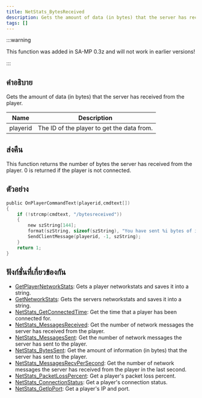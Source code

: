 ```yaml
---
title: NetStats_BytesReceived
description: Gets the amount of data (in bytes) that the server has received from the player.
tags: []
---
```


:::warning

This function was added in SA-MP 0.3z and will not work in earlier versions!

:::

## คำอธิบาย

Gets the amount of data (in bytes) that the server has received from the player.

| Name     | Description                                |
| -------- | ------------------------------------------ |
| playerid | The ID of the player to get the data from. |

## ส่งคืน

This function returns the number of bytes the server has received from the player. 0 is returned if the player is not connected.

## ตัวอย่าง

```c
public OnPlayerCommandText(playerid,cmdtext[])
{
    if (!strcmp(cmdtext, "/bytesreceived"))
    {
        new szString[144];
        format(szString, sizeof(szString), "You have sent %i bytes of information to the server.", NetStats_BytesReceived(playerid));
        SendClientMessage(playerid, -1, szString);
    }
    return 1;
}
```

## ฟังก์ชั่นที่เกี่ยวข้องกัน

- [GetPlayerNetworkStats](../functions/GetPlayerNetworkStats.md): Gets a player networkstats and saves it into a string.
- [GetNetworkStats](../functions/GetNetworkStats.md): Gets the servers networkstats and saves it into a string.
- [NetStats_GetConnectedTime](../functions/NetStats_GetConnectedTime.md): Get the time that a player has been connected for.
- [NetStats_MessagesReceived](../functions/NetStats_MessagesReceived.md): Get the number of network messages the server has received from the player.
- [NetStats_MessagesSent](../functions/NetStats_MessagesSent.md): Get the number of network messages the server has sent to the player.
- [NetStats_BytesSent](../functions/NetStats_BytesSent.md): Get the amount of information (in bytes) that the server has sent to the player.
- [NetStats_MessagesRecvPerSecond](../functions/NetStats_MessagesRecvPerSecond.md): Get the number of network messages the server has received from the player in the last second.
- [NetStats_PacketLossPercent](../functions/NetStats_PacketLossPercent.md): Get a player's packet loss percent.
- [NetStats_ConnectionStatus](../functions/NetStats_ConnectionStatus.md): Get a player's connection status.
- [NetStats_GetIpPort](../functions/NetStats_GetIpPort.md): Get a player's IP and port.

